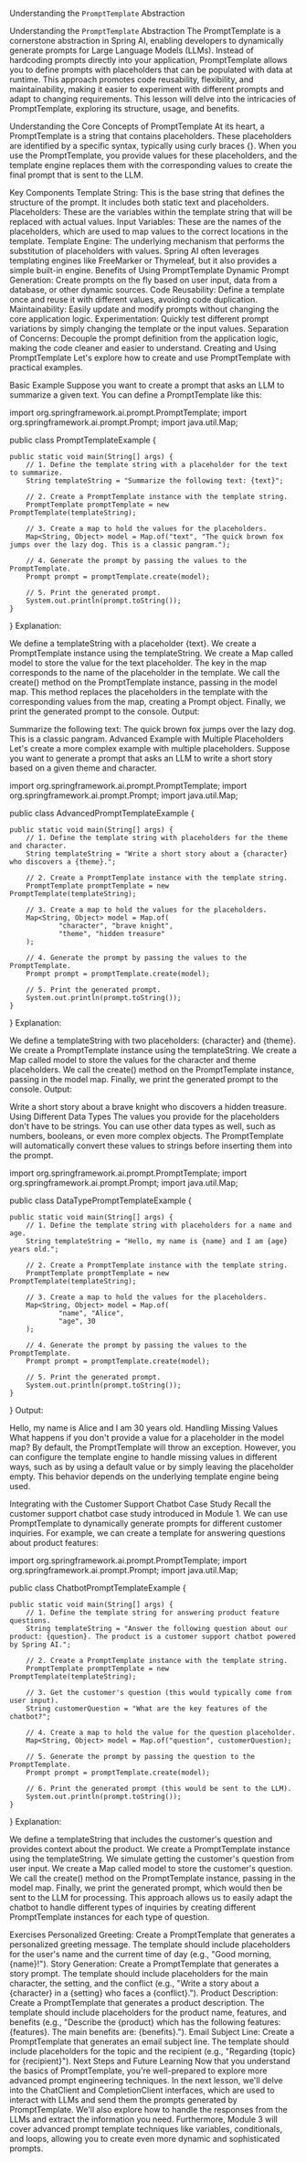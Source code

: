 Understanding the `PromptTemplate` Abstraction

Understanding the `PromptTemplate` Abstraction
The PromptTemplate is a cornerstone abstraction in Spring AI, enabling developers to dynamically generate prompts for Large Language Models (LLMs). Instead of hardcoding prompts directly into your application, PromptTemplate allows you to define prompts with placeholders that can be populated with data at runtime. This approach promotes code reusability, flexibility, and maintainability, making it easier to experiment with different prompts and adapt to changing requirements. This lesson will delve into the intricacies of PromptTemplate, exploring its structure, usage, and benefits.

Understanding the Core Concepts of PromptTemplate
At its heart, a PromptTemplate is a string that contains placeholders. These placeholders are identified by a specific syntax, typically using curly braces {}. When you use the PromptTemplate, you provide values for these placeholders, and the template engine replaces them with the corresponding values to create the final prompt that is sent to the LLM.

Key Components
Template String: This is the base string that defines the structure of the prompt. It includes both static text and placeholders.
Placeholders: These are the variables within the template string that will be replaced with actual values.
Input Variables: These are the names of the placeholders, which are used to map values to the correct locations in the template.
Template Engine: The underlying mechanism that performs the substitution of placeholders with values. Spring AI often leverages templating engines like FreeMarker or Thymeleaf, but it also provides a simple built-in engine.
Benefits of Using PromptTemplate
Dynamic Prompt Generation: Create prompts on the fly based on user input, data from a database, or other dynamic sources.
Code Reusability: Define a template once and reuse it with different values, avoiding code duplication.
Maintainability: Easily update and modify prompts without changing the core application logic.
Experimentation: Quickly test different prompt variations by simply changing the template or the input values.
Separation of Concerns: Decouple the prompt definition from the application logic, making the code cleaner and easier to understand.
Creating and Using PromptTemplate
Let's explore how to create and use PromptTemplate with practical examples.

Basic Example
Suppose you want to create a prompt that asks an LLM to summarize a given text. You can define a PromptTemplate like this:

import org.springframework.ai.prompt.PromptTemplate;
import org.springframework.ai.prompt.Prompt;
import java.util.Map;

public class PromptTemplateExample {

    public static void main(String[] args) {
        // 1. Define the template string with a placeholder for the text to summarize.
        String templateString = "Summarize the following text: {text}";

        // 2. Create a PromptTemplate instance with the template string.
        PromptTemplate promptTemplate = new PromptTemplate(templateString);

        // 3. Create a map to hold the values for the placeholders.
        Map<String, Object> model = Map.of("text", "The quick brown fox jumps over the lazy dog. This is a classic pangram.");

        // 4. Generate the prompt by passing the values to the PromptTemplate.
        Prompt prompt = promptTemplate.create(model);

        // 5. Print the generated prompt.
        System.out.println(prompt.toString());
    }
}
Explanation:

We define a templateString with a placeholder {text}.
We create a PromptTemplate instance using the templateString.
We create a Map called model to store the value for the text placeholder. The key in the map corresponds to the name of the placeholder in the template.
We call the create() method on the PromptTemplate instance, passing in the model map. This method replaces the placeholders in the template with the corresponding values from the map, creating a Prompt object.
Finally, we print the generated prompt to the console.
Output:

Summarize the following text: The quick brown fox jumps over the lazy dog. This is a classic pangram.
Advanced Example with Multiple Placeholders
Let's create a more complex example with multiple placeholders. Suppose you want to generate a prompt that asks an LLM to write a short story based on a given theme and character.

import org.springframework.ai.prompt.PromptTemplate;
import org.springframework.ai.prompt.Prompt;
import java.util.Map;

public class AdvancedPromptTemplateExample {

    public static void main(String[] args) {
        // 1. Define the template string with placeholders for the theme and character.
        String templateString = "Write a short story about a {character} who discovers a {theme}.";

        // 2. Create a PromptTemplate instance with the template string.
        PromptTemplate promptTemplate = new PromptTemplate(templateString);

        // 3. Create a map to hold the values for the placeholders.
        Map<String, Object> model = Map.of(
                "character", "brave knight",
                "theme", "hidden treasure"
        );

        // 4. Generate the prompt by passing the values to the PromptTemplate.
        Prompt prompt = promptTemplate.create(model);

        // 5. Print the generated prompt.
        System.out.println(prompt.toString());
    }
}
Explanation:

We define a templateString with two placeholders: {character} and {theme}.
We create a PromptTemplate instance using the templateString.
We create a Map called model to store the values for the character and theme placeholders.
We call the create() method on the PromptTemplate instance, passing in the model map.
Finally, we print the generated prompt to the console.
Output:

Write a short story about a brave knight who discovers a hidden treasure.
Using Different Data Types
The values you provide for the placeholders don't have to be strings. You can use other data types as well, such as numbers, booleans, or even more complex objects. The PromptTemplate will automatically convert these values to strings before inserting them into the prompt.

import org.springframework.ai.prompt.PromptTemplate;
import org.springframework.ai.prompt.Prompt;
import java.util.Map;

public class DataTypePromptTemplateExample {

    public static void main(String[] args) {
        // 1. Define the template string with placeholders for a name and age.
        String templateString = "Hello, my name is {name} and I am {age} years old.";

        // 2. Create a PromptTemplate instance with the template string.
        PromptTemplate promptTemplate = new PromptTemplate(templateString);

        // 3. Create a map to hold the values for the placeholders.
        Map<String, Object> model = Map.of(
                "name", "Alice",
                "age", 30
        );

        // 4. Generate the prompt by passing the values to the PromptTemplate.
        Prompt prompt = promptTemplate.create(model);

        // 5. Print the generated prompt.
        System.out.println(prompt.toString());
    }
}
Output:

Hello, my name is Alice and I am 30 years old.
Handling Missing Values
What happens if you don't provide a value for a placeholder in the model map? By default, the PromptTemplate will throw an exception. However, you can configure the template engine to handle missing values in different ways, such as by using a default value or by simply leaving the placeholder empty. This behavior depends on the underlying template engine being used.

Integrating with the Customer Support Chatbot Case Study
Recall the customer support chatbot case study introduced in Module 1. We can use PromptTemplate to dynamically generate prompts for different customer inquiries. For example, we can create a template for answering questions about product features:

import org.springframework.ai.prompt.PromptTemplate;
import org.springframework.ai.prompt.Prompt;
import java.util.Map;

public class ChatbotPromptTemplateExample {

    public static void main(String[] args) {
        // 1. Define the template string for answering product feature questions.
        String templateString = "Answer the following question about our product: {question}. The product is a customer support chatbot powered by Spring AI.";

        // 2. Create a PromptTemplate instance with the template string.
        PromptTemplate promptTemplate = new PromptTemplate(templateString);

        // 3. Get the customer's question (this would typically come from user input).
        String customerQuestion = "What are the key features of the chatbot?";

        // 4. Create a map to hold the value for the question placeholder.
        Map<String, Object> model = Map.of("question", customerQuestion);

        // 5. Generate the prompt by passing the question to the PromptTemplate.
        Prompt prompt = promptTemplate.create(model);

        // 6. Print the generated prompt (this would be sent to the LLM).
        System.out.println(prompt.toString());
    }
}
Explanation:

We define a templateString that includes the customer's question and provides context about the product.
We create a PromptTemplate instance using the templateString.
We simulate getting the customer's question from user input.
We create a Map called model to store the customer's question.
We call the create() method on the PromptTemplate instance, passing in the model map.
Finally, we print the generated prompt, which would then be sent to the LLM for processing.
This approach allows us to easily adapt the chatbot to handle different types of inquiries by creating different PromptTemplate instances for each type of question.

Exercises
Personalized Greeting: Create a PromptTemplate that generates a personalized greeting message. The template should include placeholders for the user's name and the current time of day (e.g., "Good morning, {name}!").
Story Generation: Create a PromptTemplate that generates a story prompt. The template should include placeholders for the main character, the setting, and the conflict (e.g., "Write a story about a {character} in a {setting} who faces a {conflict}.").
Product Description: Create a PromptTemplate that generates a product description. The template should include placeholders for the product name, features, and benefits (e.g., "Describe the {product} which has the following features: {features}. The main benefits are: {benefits}.").
Email Subject Line: Create a PromptTemplate that generates an email subject line. The template should include placeholders for the topic and the recipient (e.g., "Regarding {topic} for {recipient}").
Next Steps and Future Learning
Now that you understand the basics of PromptTemplate, you're well-prepared to explore more advanced prompt engineering techniques. In the next lesson, we'll delve into the ChatClient and CompletionClient interfaces, which are used to interact with LLMs and send them the prompts generated by PromptTemplate. We'll also explore how to handle the responses from the LLMs and extract the information you need. Furthermore, Module 3 will cover advanced prompt template techniques like variables, conditionals, and loops, allowing you to create even more dynamic and sophisticated prompts.

